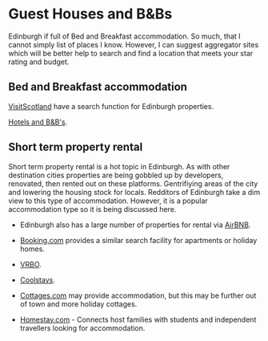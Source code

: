# Guest Houses and B&Bs

Edinburgh if full of Bed and Breakfast accommodation.
So much, that I cannot simply list of places I know.
However, I can suggest aggregator sites which will be better help to search and find a location that meets your star rating and budget.

## Bed and Breakfast accommodation

[VisitScotland](https://www.visitscotland.com/info/accommodation/search-results?prodtypes=acco&avail=off&locplace=4161&loc=Edinburgh&locprox=0&name=&cat=bandb&cat=farmhouse&cat=guesthouse) have a search function for Edinburgh properties.

[Hotels and B&B's](https://www.hotels.uk.com/uk/city-of-edinburgh/bed-and-breakfast-in-edinburgh).

## Short term property rental

Short term property rental is a hot topic in Edinburgh. As with other destination cities properties are being gobbled up by developers, renovated, then rented out on these platforms. Gentrifiying areas of the city and lowering the housing stock for locals. Redditors of Edinburgh take a dim view to this type of accommodation. However, it is a popular accommodation  type so it is being discussed here.

* Edinburgh also has a large number of properties for rental via [AirBNB](https://www.airbnb.co.uk/s/Edinburgh/).

* [Booking.com](https://www.booking.com/searchresults.en-gb.html?label=gog235jc-10CAEoggI46AdIM1gDaFCIAQGYATO4AQfIAQ_YAQPoAQH4AQGIAgGoAgG4Apix_8YGwAIB0gIkOTU5NThkM2UtNzBlMy00MDI5LWE1NWYtMjA2MzBlNDBmNWEy2AIB4AIB&sid=cb32da551bf52dcf0d951659424bb0ca&aid=397594&ss=Edinburgh%2C%20Lothian%2C%20United%20Kingdom&efdco=1&lang=en-gb&src=index&dest_id=-2595386&dest_type=city&ac_position=0&ac_click_type=b&ac_langcode=en&ac_suggestion_list_length=5&search_selected=true&search_pageview_id=e211634c9dce00d9&group_adults=2&no_rooms=1&group_children=0&nflt=ht_id%3D201) provides a similar search facility for apartments or holiday homes.

* [VRBO](https://www.vrbo.com/en-gb/search?destination=Edinburgh).
* [Coolstays](https://www.coolstays.com/search?place=14059).
* [Cottages.com](https://www.cottages.com/) may provide accommodation, but this may be further out of town and more holiday cottages.
* [Homestay.com](https://www.homestay.com/scotland/edinburgh) - Connects host families with students and independent travellers looking for accommodation.
